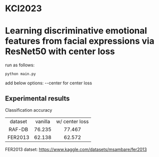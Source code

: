 # KCI2023

<h1>Learning discriminative emotional features from facial expressions via ResNet50 with center loss</h1>

run as follows:
```
python main.py
```
add below options:
--center for center loss


<h2>Experimental results</h2>
Classification accuracy

<table>
  <tr align='center'><td>dataset</td><td>vanilla</td><td>w/ center loss</td></tr>
  <tr align='center'><td>RAF-DB</td><td>76.235</td><td>77.467</td></tr>
  <tr align='center'><td>FER2013</td><td>62.138</td><td>62.572</td></tr>  
</table>

FER2013 datset: https://www.kaggle.com/datasets/msambare/fer2013
